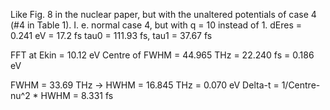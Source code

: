 Like Fig. 8 in the nuclear paper, but with the unaltered potentials of case 4 (#4 in Table 1).
I. e. normal case 4, but with q = 10 instead of 1.
dEres = 0.241 eV = 17.2 fs
tau0 = 111.93 fs, tau1 = 37.67 fs

FFT at Ekin = 10.12 eV
Centre of FWHM = 44.965 THz = 22.240 fs = 0.186 eV
 
FWHM = 33.69 THz -> HWHM = 16.845 THz = 0.070 eV
Delta-t = 1/Centre-nu^2 * HWHM = 8.331 fs
